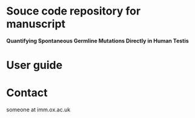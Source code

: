 # Souce code repository for manuscript
**Quantifying Spontaneous Germline Mutations Directly in Human Testis**

# User guide

# Contact
  someone at imm.ox.ac.uk